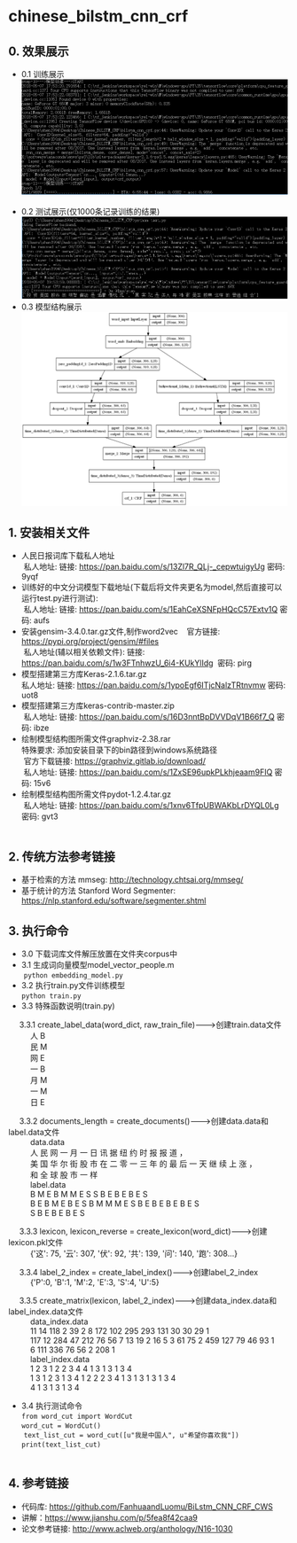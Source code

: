 # chinese_bilstm_cnn_crf

## 0. 效果展示  
* 0.1 训练展示  
![image](https://github.com/shen1994/README/raw/master/images/bilstm_cnn_crf_train.jpg)  
* 0.2 测试展示(仅1000条记录训练的结果)  
![image](https://github.com/shen1994/README/raw/master/images/bilstm_cnn_crf_test.jpg)  
* 0.3 模型结构展示  
![image](https://github.com/shen1994/README/raw/master/images/bilstm_cnn_crf_model.jpg)  


## 1. 安装相关文件  
* 人民日报词库下载私人地址  
  私人地址: 链接: <https://pan.baidu.com/s/13Zl7R_QLj-_cepwtuigyUg> 密码: 9yqf  
* 训练好的中文分词模型下载地址(下载后将文件夹更名为model,然后直接可以运行test.py进行测试):  
  私人地址: 链接: <https://pan.baidu.com/s/1EahCeXSNFpHQcC57Extv1Q> 密码: aufs  
* 安装gensim-3.4.0.tar.gz文件,制作word2vec  
  官方链接: <https://pypi.org/project/gensim/#files>  
  私人地址(辅以相关依赖文件): 链接: <https://pan.baidu.com/s/1w3FTnhwzU_6i4-KUkYlIdg>  密码: pirg  
* 模型搭建第三方库Keras-2.1.6.tar.gz  
  私人地址: 链接: <https://pan.baidu.com/s/1ypoEgf6ITjcNalzTRtnvmw> 密码: uot8  
* 模型搭建第三方库keras-contrib-master.zip  
  私人地址: 链接: <https://pan.baidu.com/s/16D3nntBpDVVDqV1B66f7_Q> 密码: ibze  
* 绘制模型结构图所需文件graphviz-2.38.rar  
  特殊要求: 添加安装目录下的bin路径到windows系统路径  
  官方下载链接: <https://graphviz.gitlab.io/download/>  
  私人地址: 链接: <https://pan.baidu.com/s/1ZxSE96upkPLkhjeaam9FIQ> 密码: 15v6  
* 绘制模型结构图所需文件pydot-1.2.4.tar.gz  
  私人地址: 链接: <https://pan.baidu.com/s/1xnv6TfpUBWAKbLrDYQL0Lg> 密码: gvt3  
  
## 2. 传统方法参考链接  
* 基于检索的方法 mmseg: <http://technology.chtsai.org/mmseg/>  
* 基于统计的方法 Stanford Word Segmenter: <https://nlp.stanford.edu/software/segmenter.shtml>  

## 3. 执行命令  
* 3.0 下载词库文件解压放置在文件夹corpus中  
* 3.1 生成词向量模型model_vector_people.m  
  `python embedding_model.py`  
* 3.2 执行train.py文件训练模型  
  `python train.py`  
* 3.3 特殊函数说明(train.py)  

&nbsp;&nbsp;&nbsp;&nbsp;&nbsp;3.3.1 create_label_data(word_dict, raw_train_file)--->创建train.data文件  
&nbsp;&nbsp;&nbsp;&nbsp;&nbsp;&nbsp;&nbsp;&nbsp;&nbsp;&nbsp;人	B  
&nbsp;&nbsp;&nbsp;&nbsp;&nbsp;&nbsp;&nbsp;&nbsp;&nbsp;&nbsp;民	M  
&nbsp;&nbsp;&nbsp;&nbsp;&nbsp;&nbsp;&nbsp;&nbsp;&nbsp;&nbsp;网	E  
&nbsp;&nbsp;&nbsp;&nbsp;&nbsp;&nbsp;&nbsp;&nbsp;&nbsp;&nbsp;一	B  
&nbsp;&nbsp;&nbsp;&nbsp;&nbsp;&nbsp;&nbsp;&nbsp;&nbsp;&nbsp;月	M  
&nbsp;&nbsp;&nbsp;&nbsp;&nbsp;&nbsp;&nbsp;&nbsp;&nbsp;&nbsp;一	M  
&nbsp;&nbsp;&nbsp;&nbsp;&nbsp;&nbsp;&nbsp;&nbsp;&nbsp;&nbsp;日	E  
  
&nbsp;&nbsp;&nbsp;&nbsp;&nbsp;3.3.2 documents_length = create_documents()--->创建data.data和label.data文件  
&nbsp;&nbsp;&nbsp;&nbsp;&nbsp;&nbsp;&nbsp;&nbsp;&nbsp;&nbsp;data.data  
&nbsp;&nbsp;&nbsp;&nbsp;&nbsp;&nbsp;&nbsp;&nbsp;&nbsp;&nbsp;人	民	网	一	月	一	日	讯	据	纽	约	时	报	报	道	，  
&nbsp;&nbsp;&nbsp;&nbsp;&nbsp;&nbsp;&nbsp;&nbsp;&nbsp;&nbsp;美	国	华	尔	街	股	市	在	二	零	一	三	年	的	最	后	一	天	继	续	上	涨	，  
&nbsp;&nbsp;&nbsp;&nbsp;&nbsp;&nbsp;&nbsp;&nbsp;&nbsp;&nbsp;和	全	球	股	市	一	样  
&nbsp;&nbsp;&nbsp;&nbsp;&nbsp;&nbsp;&nbsp;&nbsp;&nbsp;&nbsp;label.data  
&nbsp;&nbsp;&nbsp;&nbsp;&nbsp;&nbsp;&nbsp;&nbsp;&nbsp;&nbsp;B	M	E	B	M	M	E	S	S	B	E	B	E	B	E	S  
&nbsp;&nbsp;&nbsp;&nbsp;&nbsp;&nbsp;&nbsp;&nbsp;&nbsp;&nbsp;B	E	B	M	E	B	E	S	B	M	M	M	E	S	B	E	B	E	B	E	B	E	S  
&nbsp;&nbsp;&nbsp;&nbsp;&nbsp;&nbsp;&nbsp;&nbsp;&nbsp;&nbsp;S	B	E	B	E	B	E	S  
  
&nbsp;&nbsp;&nbsp;&nbsp;&nbsp;3.3.3 lexicon, lexicon_reverse = create_lexicon(word_dict)--->创建lexicon.pkl文件  
&nbsp;&nbsp;&nbsp;&nbsp;&nbsp;&nbsp;&nbsp;&nbsp;&nbsp;&nbsp;{'这': 75, '云': 307, '伏': 92, '共': 139, '问': 140, '跑': 308...}  

&nbsp;&nbsp;&nbsp;&nbsp;&nbsp;3.3.4 label_2_index = create_label_index()--->创建label_2_index  
&nbsp;&nbsp;&nbsp;&nbsp;&nbsp;&nbsp;&nbsp;&nbsp;&nbsp;&nbsp;{'P':0, 'B':1, 'M':2, 'E':3, 'S':4, 'U':5}  

&nbsp;&nbsp;&nbsp;&nbsp;&nbsp;3.3.5 create_matrix(lexicon, label_2_index)--->创建data_index.data和label_index.data文件  
&nbsp;&nbsp;&nbsp;&nbsp;&nbsp;&nbsp;&nbsp;&nbsp;&nbsp;&nbsp;data_index.data  
&nbsp;&nbsp;&nbsp;&nbsp;&nbsp;&nbsp;&nbsp;&nbsp;&nbsp;&nbsp;11	14	118	2	39	2	8	172	102	295	293	131	30	30	29	1  
&nbsp;&nbsp;&nbsp;&nbsp;&nbsp;&nbsp;&nbsp;&nbsp;&nbsp;&nbsp;117	12	284	47	212	76	56	7	13	19	2	16	5	3	61	75	2	459	127	79	46	93	1  
&nbsp;&nbsp;&nbsp;&nbsp;&nbsp;&nbsp;&nbsp;&nbsp;&nbsp;&nbsp;6	111	336	76	56	2	208	1  
&nbsp;&nbsp;&nbsp;&nbsp;&nbsp;&nbsp;&nbsp;&nbsp;&nbsp;&nbsp;label_index.data  
&nbsp;&nbsp;&nbsp;&nbsp;&nbsp;&nbsp;&nbsp;&nbsp;&nbsp;&nbsp;1	2	3	1	2	2	3	4	4	1	3	1	3	1	3	4  
&nbsp;&nbsp;&nbsp;&nbsp;&nbsp;&nbsp;&nbsp;&nbsp;&nbsp;&nbsp;1	3	1	2	3	1	3	4	1	2	2	2	3	4	1	3	1	3	1	3	1	3	4  
&nbsp;&nbsp;&nbsp;&nbsp;&nbsp;&nbsp;&nbsp;&nbsp;&nbsp;&nbsp;4	1	3	1	3	1	3	4  
  
* 3.4 执行测试命令  
  `from word_cut import WordCut`  
  `word_cut = WordCut()`  
  `text_list_cut = word_cut([u"我是中国人", u"希望你喜欢我"])`  
  `print(text_list_cut)`  
  
## 4. 参考链接  
* 代码库: <https://github.com/FanhuaandLuomu/BiLstm_CNN_CRF_CWS>
* 讲解：<https://www.jianshu.com/p/5fea8f42caa9>  
* 论文参考链接: <http://www.aclweb.org/anthology/N16-1030>  

